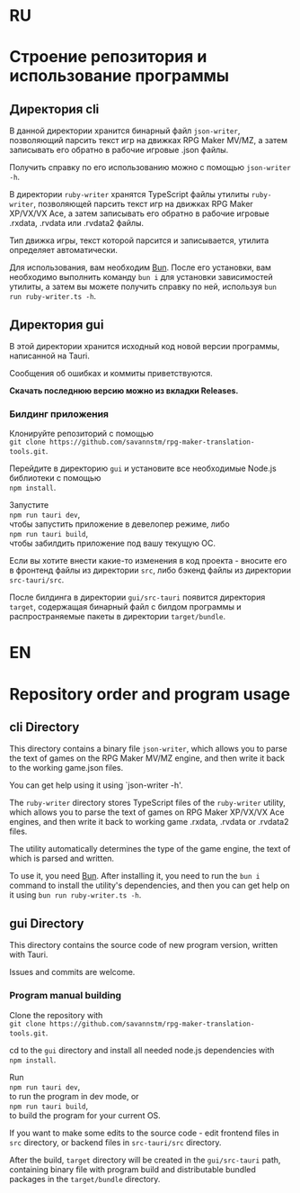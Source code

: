 # RU

# Строение репозитория и использование программы

## Директория cli

В данной директории хранится бинарный файл `json-writer`, позволяющий парсить текст игр на движках RPG Maker MV/MZ,
а затем записывать его обратно в рабочие игровые .json файлы.

Получить справку по его использованию можно с помощью `json-writer -h`.

В директории `ruby-writer` хранятся TypeScript файлы утилиты `ruby-writer`, позволяющей парсить текст игр на движках RPG Maker XP/VX/VX Ace, а затем записывать его обратно в рабочие игровые .rxdata, .rvdata или .rvdata2 файлы.

Тип движка игры, текст которой парсится и записывается, утилита определяет автоматически.

Для использования, вам необходим [Bun](https://bun.sh/). После его установки, вам необходимо выполнить команду `bun i` для установки зависимостей утилиты, а затем вы можете получить справку по ней, используя `bun run ruby-writer.ts -h`.

## Директория gui

В этой директории хранится исходный код новой версии программы, написанной на Tauri.

Сообщения об ошибках и коммиты приветствуются.

**Скачать последнюю версию можно из вкладки Releases.**

### Билдинг приложения

Клонируйте репозиторий с помощью\
`git clone https://github.com/savannstm/rpg-maker-translation-tools.git`.

Перейдите в директорию `gui` и установите все необходимые Node.js библиотеки с помощью\
`npm install`.

Запустите\
`npm run tauri dev`,\
чтобы запустить приложение в девелопер режиме, либо\
`npm run tauri build`,\
чтобы забилдить приложение под вашу текущую ОС.

Если вы хотите внести какие-то изменения в код проекта - вносите его в фронтенд файлы из директории `src`, либо бэкенд файлы из директории `src-tauri/src`.

После билдинга в директории `gui/src-tauri` появится директория `target`, содержащая бинарный файл с билдом программы и распространяемые пакеты в директории `target/bundle`.

# EN

# Repository order and program usage

## cli Directory

This directory contains a binary file `json-writer`, which allows you to parse the text of games on the RPG Maker MV/MZ engine,
and then write it back to the working game.json files.

You can get help using it using `json-writer -h'.

The `ruby-writer` directory stores TypeScript files of the `ruby-writer` utility, which allows you to parse the text of games on RPG Maker XP/VX/VX Ace engines, and then write it back to working game .rxdata, .rvdata or .rvdata2 files.

The utility automatically determines the type of the game engine, the text of which is parsed and written.

To use it, you need [Bun](https://bun.sh/). After installing it, you need to run the `bun i` command to install the utility's dependencies, and then you can get help on it using `bun run ruby-writer.ts -h`.

## gui Directory

This directory contains the source code of new program version, written with Tauri.

Issues and commits are welcome.

### Program manual building

Clone the repository with\
`git clone https://github.com/savannstm/rpg-maker-translation-tools.git`.

cd to the `gui` directory and install all needed node.js dependencies with\
`npm install`.

Run\
`npm run tauri dev`,\
to run the program in dev mode, or\
`npm run tauri build`,\
to build the program for your current OS.

If you want to make some edits to the source code - edit frontend files in `src` directory, or backend files in `src-tauri/src` directory.

After the build, `target` directory will be created in the `gui/src-tauri` path, containing binary file with program build and distributable bundled packages in the `target/bundle` directory.

